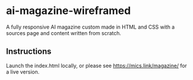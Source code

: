 # ai-magazine-wireframed

A fully responsive AI magazine custom made in HTML and CSS with a sources page and content written from scratch.

## Instructions

Launch the index.html locally, or please see https://mics.link/magazine/ for a live version.